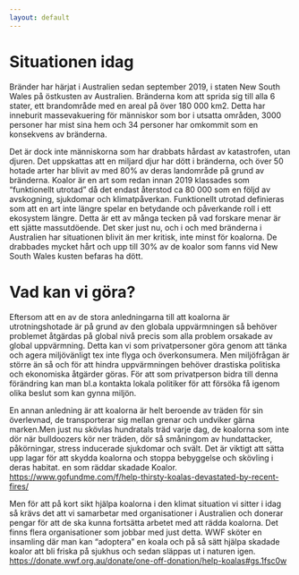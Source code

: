 ```yaml
---
layout: default
---
```

# Situationen idag
Bränder har härjat i Australien sedan september 2019, i staten New South Wales på östkusten av Australien. Bränderna kom att sprida sig till alla 6 stater, ett brandområde med en areal på över 180 000 km2. Detta har inneburit massevakuering för människor som bor i utsatta områden, 3000 personer har mist sina hem och 34 personer har omkommit som en konsekvens av bränderna. 

Det är dock inte människorna som har drabbats hårdast av katastrofen, utan djuren. Det uppskattas att en miljard djur har dött i bränderna, och över 50 hotade arter har blivit av med 80% av deras landområde på grund av bränderna. Koalor är en art som redan innan 2019 klassades som “funktionellt utrotad” då det endast återstod ca 80 000 som en följd av avskogning, sjukdomar och klimatpåverkan. Funktionellt utrotad definieras som att en art inte längre spelar en betydande och påverkande roll i ett ekosystem längre. Detta är ett av många tecken på vad forskare menar är ett sjätte massutdöende. Det sker just nu, och i och med bränderna i Australien har situationen blivit än mer kritisk, inte minst för koalorna. De drabbades mycket hårt och upp till 30% av de koalor som fanns vid New South Wales kusten befaras ha dött.

# Vad kan vi göra?
Eftersom att en av de stora anledningarna till att koalorna är utrotningshotade är på grund av den globala uppvärmningen så behöver problemet åtgärdas på global nivå precis som alla problem orsakade av global uppvärmning. Detta kan vi som privatpersoner göra genom att tänka och agera miljövänligt tex inte flyga och överkonsumera. Men miljöfrågan är större än så och för att hindra uppvärmningen behöver drastiska politiska och ekonomiska åtgärder göras. För att som privatperson bidra till denna förändring kan man bl.a kontakta lokala politiker för att försöka få igenom olika beslut som kan gynna miljön.

En annan anledning är att koalorna är helt beroende av träden för sin överlevnad, de transporterar sig mellan grenar och undviker gärna marken.Men just nu skövlas hundratals träd varje dag, de koalorna som inte dör när bulldoozers kör ner träden, dör så småningom av hundattacker, påkörningar, stress inducerade sjukdomar och svält. Det är viktigt att sätta upp lagar för att skydda koalorna och stoppa bebyggelse och skövling i deras habitat.
en som räddar skadade Koalor. 
https://www.gofundme.com/f/help-thirsty-koalas-devastated-by-recent-fires/

 Men för att på kort sikt hjälpa koalorna i den klimat situation vi sitter i idag så krävs det att vi samarbetar med organisationer i Australien och donerar pengar för att de ska kunna fortsätta arbetet med att rädda koalorna. Det finns flera organisationer som jobbar med just detta. 
WWF sköter en insamling där man kan “adoptera” en koala och på så sätt hjälpa skadade koalor att bli friska på sjukhus och sedan släppas ut i naturen igen.
https://donate.wwf.org.au/donate/one-off-donation/help-koalas#gs.1fsc0w
